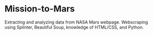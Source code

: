 # Mission-to-Mars

Extracting and analyzing data from NASA Mars webpage. Webscraping using Splinter, Beautiful Soup, knowledge of HTML/CSS, and Python. 
